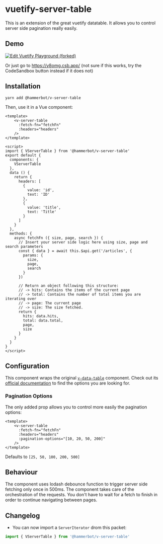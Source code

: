 # vuetify-server-table

This is an extension of the great vuetify datatable. It allows you to control server side pagination really easily.

## Demo
[![Edit Vuetify Playground (forked)](https://codesandbox.io/static/img/play-codesandbox.svg)](https://codesandbox.io/s/vuetify-playground-forked-y8omg?fontsize=14&hidenavigation=1&module=%2Fsrc%2Flayout.vue&theme=dark)

Or just go to https://y8omg.csb.app/ (not sure if this works, try the CodeSandbox button instead if it does not)

## Installation
```
yarn add @hammerbot/v-server-table
```

Then, use it in a Vue component:

```vue
<template>
    <v-server-table
      :fetch-fn="fetchFn"
      :headers="headers"
    />
</template>

<script>
import { VServerTable } from '@hammerbot/v-server-table'
export default {
  components: {
    VServerTable
  },
  data () {
    return {
      headers: [
        {
          value: 'id',
          text: 'ID'
        },
        {
          value: 'title',
          text: 'Title'
        }
      ]
    }
  },
  methods: {
    async fetchFn ({ size, page, search }) {
      // Insert your server side logic here using size, page and search parameters
      const { data } = await this.$api.get('/articles', {
        params: {
          size,
          page,
          search
        }
      })
      
      // Return an object following this structure:
      // -> hits: Contains the items of the current page
      // -> total: Contains the number of total items you are iterating over
      // -> page: The current page
      // -> size: The size fetched.
      return {
        hits: data.hits,
        total: data.total,
        page,
        size
      }
    }
  }
}
</script>
```

## Configuration

This component wraps the original [`v-data-table`](https://vuetifyjs.com/en/api/v-data-table/) component. Check out its [official documentation](https://vuetifyjs.com/en/api/v-data-table/) to find the options you are looking for.

### Pagination Options
The only added prop allows you to control more easily the pagination options:

```vue
<template>
    <v-server-table
      :fetch-fn="fetchFn"
      :headers="headers"
      :pagination-options="[10, 20, 50, 200]"
    />
</template>
```

Defaults to `[25, 50, 100, 200, 500]`

## Behaviour

The component uses lodash debounce function to trigger server side fetching only once in 500ms. The component takes care of the orchestration of the requests. You don't have to wait for a fetch to finish in order to continue navigating between pages.

## Changelog

- You can now import a `ServerIterator` drom this packet:

```javascript
import { VServerTable } from '@hammerbot/v-server-table'
```
